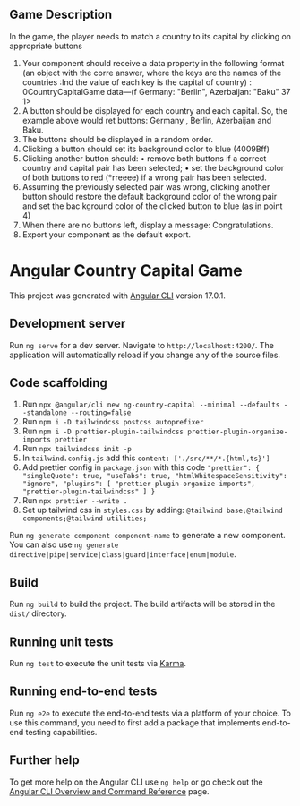 ## Game Description 
In the game, the player needs to match a country to its capital by clicking on appropriate buttons 
1. Your component should receive a data property in the following format (an object with the corre answer, where the keys are the names of the countries :Ind the value of each key is the capital of country) : 
0CountryCapitalGame data—(f Germany: "Berlin", Azerbaijan: "Baku" 37 1> 
2. A button should be displayed for each country and each capital. So, the example above would ret buttons: Germany , Berlin, Azerbaijan and Baku. 
3. The buttons should be displayed in a random order. 
4. Clicking a button should set its background color to blue (4009Bff) 
5. Clicking another button should: • remove both buttons if a correct country and capital pair has been selected; • set the background color of both buttons to red (\*rreeee) if a wrong pair has been selected. 
6. Assuming the previously selected pair was wrong, clicking another button should restore the default background color of the wrong pair and set the bac kground color of the clicked button to blue (as in point 4) 
7. When there are no buttons left, display a message: Congratulations. 
8. Export your component as the default export.

# Angular Country Capital Game

This project was generated with [Angular CLI](https://github.com/angular/angular-cli) version 17.0.1.

## Development server

Run `ng serve` for a dev server. Navigate to `http://localhost:4200/`. The application will automatically reload if you change any of the source files.

## Code scaffolding
1. Run `npx @angular/cli new ng-country-capital --minimal --defaults --standalone --routing=false`
2. Run `npm i -D tailwindcss postcss autoprefixer`
3.  Run `npm i -D prettier-plugin-tailwindcss prettier-plugin-organize-imports prettier`
4.  Run `npx tailwindcss init -p`
5.  In `tailwind.config.js` add this `content: ['./src/**/*.{html,ts}']`
6.  Add prettier config in `package.json` with this code `"prettier": {
		"singleQuote": true,
		"useTabs": true,
		"htmlWhitespaceSensitivity": "ignore",
		"plugins": [
			"prettier-plugin-organize-imports",
			"prettier-plugin-tailwindcss"
		]
	}`
7. Run `npx prettier --write .`
8. Set up tailwind css in `styles.css` by adding: `@tailwind base;@tailwind components;@tailwind utilities;`


Run `ng generate component component-name` to generate a new component. You can also use `ng generate directive|pipe|service|class|guard|interface|enum|module`.

## Build

Run `ng build` to build the project. The build artifacts will be stored in the `dist/` directory.

## Running unit tests

Run `ng test` to execute the unit tests via [Karma](https://karma-runner.github.io).

## Running end-to-end tests

Run `ng e2e` to execute the end-to-end tests via a platform of your choice. To use this command, you need to first add a package that implements end-to-end testing capabilities.

## Further help

To get more help on the Angular CLI use `ng help` or go check out the [Angular CLI Overview and Command Reference](https://angular.io/cli) page.


